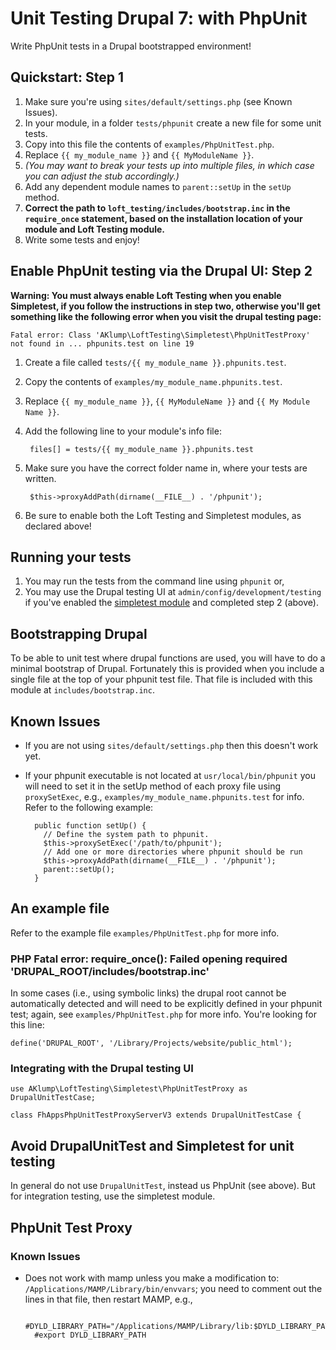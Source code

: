 # Unit Testing Drupal 7: with PhpUnit
Write PhpUnit tests in a Drupal bootstrapped environment!

## Quickstart: Step 1
1. Make sure you're using `sites/default/settings.php` (see Known Issues).
1. In your module, in a folder `tests/phpunit` create a new file for some unit tests.
1. Copy into this file the contents of `examples/PhpUnitTest.php`.
1. Replace `{{ my_module_name }}` and `{{ MyModuleName }}`.
1. _(You may want to break your tests up into multiple files, in which case you can adjust the stub accordingly.)_
1. Add any dependent module names to `parent::setUp` in the `setUp` method.
1. **Correct the path to `loft_testing/includes/bootstrap.inc` in the `require_once` statement, based on the installation location of your module and Loft Testing module.**
1. Write some tests and enjoy!

## Enable PhpUnit testing via the Drupal UI: Step 2

**Warning: You must always enable Loft Testing when you enable Simpletest, if you follow the instructions in step two, otherwise you'll get something like the following error when you visit the drupal testing page:**

    Fatal error: Class 'AKlump\LoftTesting\Simpletest\PhpUnitTestProxy' not found in ... phpunits.test on line 19

1. Create a file called `tests/{{ my_module_name }}.phpunits.test`.
1. Copy the contents of `examples/my_module_name.phpunits.test`.
1. Replace `{{ my_module_name }}`, `{{ MyModuleName }}` and `{{ My Module Name }}`.
1. Add the following line to your module's info file:

        files[] = tests/{{ my_module_name }}.phpunits.test

1. Make sure you have the correct folder name in, where your tests are written.

        $this->proxyAddPath(dirname(__FILE__) . '/phpunit');

1. Be sure to enable both the Loft Testing and Simpletest modules, as declared above!

## Running your tests
1. You may run the tests from the command line using `phpunit` or,
1. You may use the Drupal testing UI at `admin/config/development/testing` if you've enabled the [simpletest module](https://www.drupal.org/documentation/modules/simpletest) and completed step 2 (above).

## Bootstrapping Drupal
To be able to unit test where drupal functions are used, you will have to do a minimal bootstrap of Drupal.  Fortunately this is provided when you include a single file at the top of your phpunit test file. That file is included with this module at `includes/bootstrap.inc`.

## Known Issues
* If you are not using `sites/default/settings.php` then this doesn't work yet.
* If your phpunit executable is not located at `usr/local/bin/phpunit` you will need to set it in the setUp method of each proxy file using `proxySetExec`, e.g., `examples/my_module_name.phpunits.test` for info.  Refer to the following example:
    
        public function setUp() {
          // Define the system path to phpunit.
          $this->proxySetExec('/path/to/phpunit');
          // Add one or more directories where phpunit should be run
          $this->proxyAddPath(dirname(__FILE__) . '/phpunit');
          parent::setUp();
        }        

## An example file
  Refer to the example file `examples/PhpUnitTest.php` for more info.

### PHP Fatal error:  require_once(): Failed opening required 'DRUPAL_ROOT/includes/bootstrap.inc'
In some cases (i.e., using symbolic links) the drupal root cannot be automatically detected and will need to be explicitly defined in your phpunit test; again, see `examples/PhpUnitTest.php` for more info.  You're looking for this line:

    define('DRUPAL_ROOT', '/Library/Projects/website/public_html');

### Integrating with the Drupal testing UI

    use AKlump\LoftTesting\Simpletest\PhpUnitTestProxy as DrupalUnitTestCase;

    class FhAppsPhpUnitTestProxyServerV3 extends DrupalUnitTestCase {

## Avoid DrupalUnitTest and Simpletest for unit testing
In general do not use `DrupalUnitTest`, instead us PhpUnit (see above).  But for integration testing, use the simpletest module.


## PhpUnit Test Proxy
### Known Issues
* Does not work with mamp unless you make a modification to: `/Applications/MAMP/Library/bin/envvars`; you need to comment out the lines in that file, then restart MAMP, e.g., 

        #DYLD_LIBRARY_PATH="/Applications/MAMP/Library/lib:$DYLD_LIBRARY_PATH"
        #export DYLD_LIBRARY_PATH
